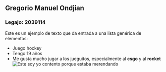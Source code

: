 ## Gregorio Manuel Ondjian
### Legajo: 2039114
Este es un ejemplo de texto que da entrada a una lista genérica de elementos:
- Juego hockey
- Tengo 19 años
- Me gusta mucho jugar a los jueguitos, especialmente al **csgo** y al **rocket**
![Este soy yo contento porque estaba merendando](https://user-images.githubusercontent.com/82954160/235030430-7a90fec8-476f-42c7-b979-14ae5a75a8ff.png)
